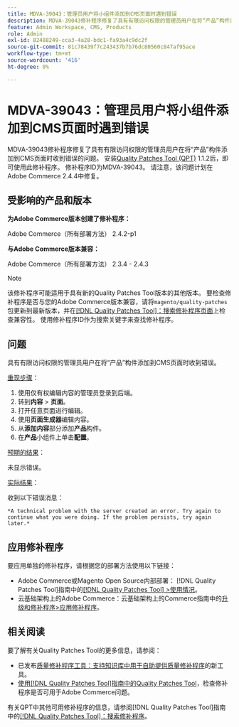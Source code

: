 ```yaml
---
title: MDVA-39043：管理员用户将小组件添加到CMS页面时遇到错误
description: MDVA-39043修补程序修复了具有有限访问权限的管理员用户在将“产品”构件添加到CMS页面时收到错误的问题。 安装[Quality Patches Tool (QPT)](https://experienceleague.adobe.com/zh-hans/docs/commerce-knowledge-base/kb/announcements/commerce-announcements/magento-quality-patches-released-new-tool-to-self-serve-quality-patches) 1.1.2后，即可使用此修补程序。 修补程序ID为MDVA-39043。 请注意，该问题计划在Adobe Commerce 2.4.4中修复。
feature: Admin Workspace, CMS, Products
role: Admin
exl-id: 82488249-cca3-4a28-bdc1-fa93a4c9dc2f
source-git-commit: 81c78439f7c243437b7b76dc80560c847af95ace
workflow-type: tm+mt
source-wordcount: '416'
ht-degree: 0%

---
```


# MDVA-39043：管理员用户将小组件添加到CMS页面时遇到错误

MDVA-39043修补程序修复了具有有限访问权限的管理员用户在将“产品”构件添加到CMS页面时收到错误的问题。 安装[Quality Patches Tool (QPT)](https://experienceleague.adobe.com/zh-hans/docs/commerce-knowledge-base/kb/announcements/commerce-announcements/magento-quality-patches-released-new-tool-to-self-serve-quality-patches) 1.1.2后，即可使用此修补程序。 修补程序ID为MDVA-39043。 请注意，该问题计划在Adobe Commerce 2.4.4中修复。

## 受影响的产品和版本

**为Adobe Commerce版本创建了修补程序：**

Adobe Commerce（所有部署方法） 2.4.2-p1

**与Adobe Commerce版本兼容：**

Adobe Commerce（所有部署方法） 2.3.4 - 2.4.3

>[!NOTE]
>
>该修补程序可能适用于具有新的Quality Patches Tool版本的其他版本。 要检查修补程序是否与您的Adobe Commerce版本兼容，请将`magento/quality-patches`包更新到最新版本，并在[[!DNL Quality Patches Tool]：搜索修补程序页面](https://experienceleague.adobe.com/zh-hans/docs/commerce-knowledge-base/kb/announcements/commerce-announcements/magento-quality-patches-released-new-tool-to-self-serve-quality-patches)上检查兼容性。 使用修补程序ID作为搜索关键字来查找修补程序。

## 问题

具有有限访问权限的管理员用户在将“产品”构件添加到CMS页面时收到错误。

<u>重现步骤</u>：

1. 使用仅有权编辑内容的管理员登录到后端。
1. 转到&#x200B;**内容** > **页面**。
1. 打开任意页面进行编辑。
1. 使用&#x200B;**页面生成器**&#x200B;编辑内容。
1. 从&#x200B;**添加内容**&#x200B;部分添加&#x200B;**产品**&#x200B;构件。
1. 在&#x200B;**产品**&#x200B;小组件上单击&#x200B;**配置**。

<u>预期的结果</u>：

未显示错误。

<u>实际结果</u>：

收到以下错误消息：

`*A technical problem with the server created an error. Try again to continue what you were doing. If the problem persists, try again later.*`

## 应用修补程序

要应用单独的修补程序，请根据您的部署方法使用以下链接：

* Adobe Commerce或Magento Open Source内部部署： [!DNL Quality Patches Tool]指南中的[[!DNL Quality Patches Tool] >使用情况](/help/tools/quality-patches-tool/usage.md)。
* 云基础架构上的Adobe Commerce：云基础架构上的Commerce指南中的[升级和修补程序>应用修补程序](https://experienceleague.adobe.com/docs/commerce-cloud-service/user-guide/develop/upgrade/apply-patches.html?lang=zh-Hans)。

## 相关阅读

要了解有关Quality Patches Tool的更多信息，请参阅：

* 已发布[质量修补程序工具：支持知识库中用于自助提供质量修补程序](https://experienceleague.adobe.com/zh-hans/docs/commerce-knowledge-base/kb/announcements/commerce-announcements/magento-quality-patches-released-new-tool-to-self-serve-quality-patches)的新工具。
* [使用[!DNL Quality Patches Tool]指南中的Quality Patches Tool](/help/tools/quality-patches-tool/patches-available-in-qpt/check-patch-for-magento-issue-with-magento-quality-patches.md)，检查修补程序是否可用于Adobe Commerce问题。

有关QPT中其他可用修补程序的信息，请参阅[!DNL Quality Patches Tool]指南中的[[!DNL Quality Patches Tool]：搜索修补程序](https://experienceleague.adobe.com/tools/commerce-quality-patches/index.html?lang=zh-Hans)。
